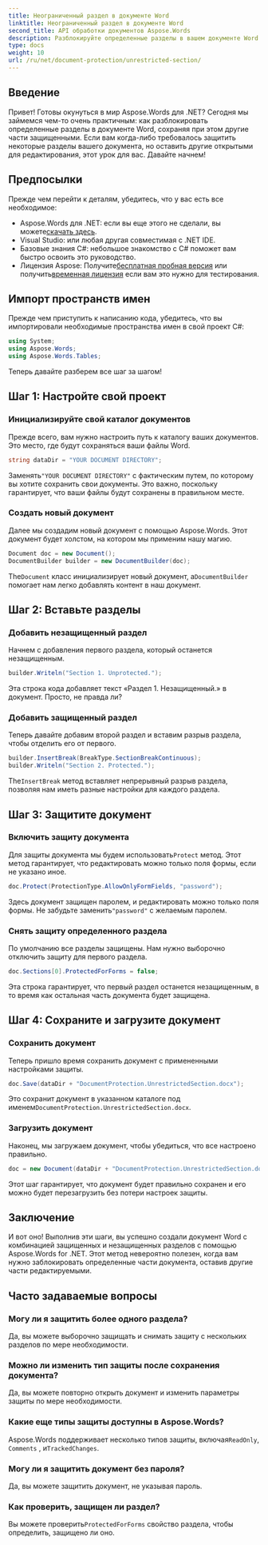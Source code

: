 ```yaml
---
title: Неограниченный раздел в документе Word
linktitle: Неограниченный раздел в документе Word
second_title: API обработки документов Aspose.Words
description: Разблокируйте определенные разделы в вашем документе Word с помощью Aspose.Words для .NET с помощью этого пошагового руководства. Идеально подходит для защиты конфиденциального контента.
type: docs
weight: 10
url: /ru/net/document-protection/unrestricted-section/
---
```

## Введение

Привет! Готовы окунуться в мир Aspose.Words для .NET? Сегодня мы займемся чем-то очень практичным: как разблокировать определенные разделы в документе Word, сохраняя при этом другие части защищенными. Если вам когда-либо требовалось защитить некоторые разделы вашего документа, но оставить другие открытыми для редактирования, этот урок для вас. Давайте начнем!

## Предпосылки

Прежде чем перейти к деталям, убедитесь, что у вас есть все необходимое:

-  Aspose.Words для .NET: если вы еще этого не сделали, вы можете[скачать здесь](https://releases.aspose.com/words/net/).
- Visual Studio: или любая другая совместимая с .NET IDE.
- Базовые знания C#: небольшое знакомство с C# поможет вам быстро освоить это руководство.
-  Лицензия Aspose: Получите[бесплатная пробная версия](https://releases.aspose.com/) или получить[временная лицензия](https://purchase.aspose.com/temporary-license/) если вам это нужно для тестирования.

## Импорт пространств имен

Прежде чем приступить к написанию кода, убедитесь, что вы импортировали необходимые пространства имен в свой проект C#:

```csharp
using System;
using Aspose.Words;
using Aspose.Words.Tables;
```

Теперь давайте разберем все шаг за шагом!

## Шаг 1: Настройте свой проект

### Инициализируйте свой каталог документов

Прежде всего, вам нужно настроить путь к каталогу ваших документов. Это место, где будут сохраняться ваши файлы Word.

```csharp
string dataDir = "YOUR DOCUMENT DIRECTORY";
```

 Заменять`"YOUR DOCUMENT DIRECTORY"` с фактическим путем, по которому вы хотите сохранить свои документы. Это важно, поскольку гарантирует, что ваши файлы будут сохранены в правильном месте.

### Создать новый документ

Далее мы создадим новый документ с помощью Aspose.Words. Этот документ будет холстом, на котором мы применим нашу магию.

```csharp
Document doc = new Document();
DocumentBuilder builder = new DocumentBuilder(doc);
```

The`Document` класс инициализирует новый документ, а`DocumentBuilder` помогает нам легко добавлять контент в наш документ.

## Шаг 2: Вставьте разделы

### Добавить незащищенный раздел

Начнем с добавления первого раздела, который останется незащищенным.

```csharp
builder.Writeln("Section 1. Unprotected.");
```

Эта строка кода добавляет текст «Раздел 1. Незащищенный.» в документ. Просто, не правда ли?

### Добавить защищенный раздел

Теперь давайте добавим второй раздел и вставим разрыв раздела, чтобы отделить его от первого.

```csharp
builder.InsertBreak(BreakType.SectionBreakContinuous);
builder.Writeln("Section 2. Protected.");
```

The`InsertBreak` метод вставляет непрерывный разрыв раздела, позволяя нам иметь разные настройки для каждого раздела.

## Шаг 3: Защитите документ

### Включить защиту документа

 Для защиты документа мы будем использовать`Protect` метод. Этот метод гарантирует, что редактировать можно только поля формы, если не указано иное.

```csharp
doc.Protect(ProtectionType.AllowOnlyFormFields, "password");
```

 Здесь документ защищен паролем, и редактировать можно только поля формы. Не забудьте заменить`"password"` с желаемым паролем.

### Снять защиту определенного раздела

По умолчанию все разделы защищены. Нам нужно выборочно отключить защиту для первого раздела.

```csharp
doc.Sections[0].ProtectedForForms = false;
```

Эта строка гарантирует, что первый раздел останется незащищенным, в то время как остальная часть документа будет защищена.

## Шаг 4: Сохраните и загрузите документ

### Сохранить документ

Теперь пришло время сохранить документ с примененными настройками защиты.

```csharp
doc.Save(dataDir + "DocumentProtection.UnrestrictedSection.docx");
```

 Это сохранит документ в указанном каталоге под именем`DocumentProtection.UnrestrictedSection.docx`.

### Загрузить документ

Наконец, мы загружаем документ, чтобы убедиться, что все настроено правильно.

```csharp
doc = new Document(dataDir + "DocumentProtection.UnrestrictedSection.docx");
```

Этот шаг гарантирует, что документ будет правильно сохранен и его можно будет перезагрузить без потери настроек защиты.

## Заключение

И вот оно! Выполнив эти шаги, вы успешно создали документ Word с комбинацией защищенных и незащищенных разделов с помощью Aspose.Words for .NET. Этот метод невероятно полезен, когда вам нужно заблокировать определенные части документа, оставив другие части редактируемыми.

## Часто задаваемые вопросы

### Могу ли я защитить более одного раздела?
Да, вы можете выборочно защищать и снимать защиту с нескольких разделов по мере необходимости.

### Можно ли изменить тип защиты после сохранения документа?
Да, вы можете повторно открыть документ и изменить параметры защиты по мере необходимости.

### Какие еще типы защиты доступны в Aspose.Words?
 Aspose.Words поддерживает несколько типов защиты, включая`ReadOnly`, `Comments` , и`TrackedChanges`.

### Могу ли я защитить документ без пароля?
Да, вы можете защитить документ, не указывая пароль.

### Как проверить, защищен ли раздел?
 Вы можете проверить`ProtectedForForms` свойство раздела, чтобы определить, защищено ли оно.